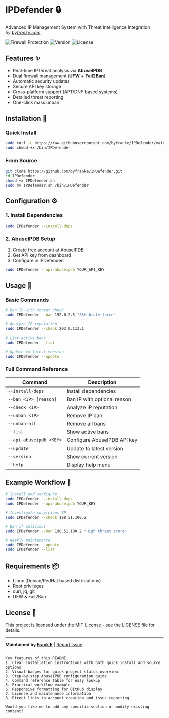 # IPDefender 🔒

Advanced IP Management System with Threat Intelligence Integration  
*by [byfranke.com](https://byfranke.com)*

![Firewall Protection](https://img.shields.io/badge/Firewall-UFW%20%7C%20Fail2Ban-blue)
![Version](https://img.shields.io/badge/Version-2.1-green)
![License](https://img.shields.io/badge/License-MIT-orange)

## Features ✨

- Real-time IP threat analysis via **AbuseIPDB**
- Dual firewall management (**UFW** + **Fail2Ban**)
- Automatic security updates
- Secure API key storage
- Cross-platform support (APT/DNF based systems)
- Detailed threat reporting
- One-click mass unban

## Installation 🚀

### Quick Install
```bash
sudo curl -L https://raw.githubusercontent.com/byfranke/IPDefender/main/IPDefender.sh -o /bin/IPDefender
sudo chmod +x /bin/IPDefender
```

### From Source
```bash
git clone https://github.com/byfranke/IPDefender.git
cd IPDefender
chmod +x IPDefender.sh
sudo mv IPDefender.sh /bin/IPDefender
```

## Configuration ⚙️

### 1. Install Dependencies
```bash
sudo IPDefender --install-deps
```

### 2. AbuseIPDB Setup
1. Create free account at [AbuseIPDB](https://www.abuseipdb.com/register)
2. Get API key from dashboard
3. Configure in IPDefender:
```bash
sudo IPDefender --api-abuseipdb YOUR_API_KEY
```

## Usage 📖

### Basic Commands
```bash
# Ban IP with threat check
sudo IPDefender --ban 192.0.2.5 "SSH brute force"

# Analyze IP reputation
sudo IPDefender --check 203.0.113.1

# List active bans
sudo IPDefender --list

# Update to latest version
sudo IPDefender --update
```

### Full Command Reference
| Command                  | Description                          |
|--------------------------|--------------------------------------|
| `--install-deps`         | Install dependencies                |
| `--ban <IP> [reason]`    | Ban IP with optional reason         |
| `--check <IP>`           | Analyze IP reputation               |
| `--unban <IP>`           | Remove IP ban                       |
| `--unban-all`            | Remove all bans                     |
| `--list`                 | Show active bans                    |
| `--api-abuseipdb <KEY>`  | Configure AbuseIPDB API key         |
| `--update`               | Update to latest version           |
| `--version`              | Show current version               |
| `--help`                 | Display help menu                  |

## Example Workflow 🔄

```bash
# Install and configure
sudo IPDefender --install-deps
sudo IPDefender --api-abuseipdb YOUR_KEY

# Investigate suspicious IP
sudo IPDefender --check 198.51.100.2

# Ban if malicious
sudo IPDefender --ban 198.51.100.2 "High threat score"

# Weekly maintenance
sudo IPDefender --update
sudo IPDefender --list
```

## Requirements 📦

- Linux (Debian/RedHat based distributions)
- Root privileges
- curl, jq, git
- UFW & Fail2Ban

## License 📄

This project is licensed under the MIT License - see the [LICENSE](LICENSE) file for details.

---

**Maintained by [Frank E](https://byfranke.com)** | [Report Issue](https://github.com/byfranke/IPDefender/issues)
```

Key features of this README:
1. Clear installation instructions with both quick install and source options
2. Visual badges for quick project status overview
3. Step-by-step AbuseIPDB configuration guide
4. Command reference table for easy lookup
5. Practical workflow example
6. Responsive formatting for GitHub display
7. License and maintenance information
8. Direct links to account creation and issue reporting

Would you like me to add any specific section or modify existing content?

